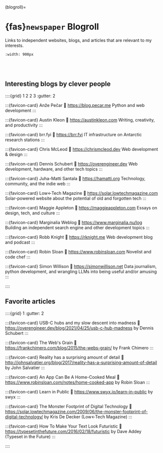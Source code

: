 (blogroll)=
# {fas}`newspaper` Blogroll
Links to independent websites, blogs, and articles that are relevant to my interests.

```{image} ../assets/images/blogroll.png
:width: 900px
```
<br/><br/>

## Interesting blogs by clever people

::::{grid} 1 2 2 3
:gutter: 2

:::{favicon-card} Anže Pečar
:link: https://blog.pecar.me
Python and web development
:::

:::{favicon-card} Austin Kleon
:link: https://austinkleon.com
Writing, creativity, and productivity
:::

:::{favicon-card} brr.fyi
:link: https://brr.fyi
IT infrastructure on Antarctic research stations
:::

:::{favicon-card} Chris McLeod
:link: https://chrismcleod.dev
Web development & design
:::

:::{favicon-card} Dennis Schubert
:link: https://overengineer.dev
Web development, hardware, and other tech topics
:::

:::{favicon-card} Juha-Matti Santala
:link: https://hamatti.org
Technology, community, and the indie web
:::

:::{favicon-card} Low←Tech Magazine
:link: https://solar.lowtechmagazine.com
Solar-powered website about the potential of old and forgotten tech
:::

:::{favicon-card} Maggie Appleton
:link: https://maggieappleton.com
Essays on design, tech, and culture
:::

:::{favicon-card} Marginalia Weblog
:link: https://www.marginalia.nu/log
Building an independent search engine and other development topics
:::

:::{favicon-card} Robb Knight
:link: https://rknight.me
Web development blog and podcast
:::

:::{favicon-card} Robin Sloan
:link: https://www.robinsloan.com
Novelist and code chef
:::

:::{favicon-card} Simon Willison
:link: https://simonwillison.net
Data journalism, python development, and wrangling LLMs into being useful and/or amusing
:::

::::

## Favorite articles

::::{grid} 1
:gutter: 2

:::{favicon-card} USB-C hubs and my slow descent into madness
:link: https://overengineer.dev/blog/2021/04/25/usb-c-hub-madness
by Dennis Schubert
:::

:::{favicon-card} The Web's Grain
:link: https://frankchimero.com/blog/2015/the-webs-grain/
by Frank Chimero
:::

:::{favicon-card} Reality has a surprising amount of detail
:link: http://johnsalvatier.org/blog/2017/reality-has-a-surprising-amount-of-detail
by John Salvatier
:::

:::{favicon-card} An App Can Be A Home-Cooked Meal
:link: https://www.robinsloan.com/notes/home-cooked-app
by Robin Sloan
:::

:::{favicon-card} Learn in Public
:link: https://www.swyx.io/learn-in-public
by swyx
:::

:::{favicon-card} The Monster Footprint of Digital Technology
:link: https://solar.lowtechmagazine.com/2009/06/the-monster-footprint-of-digital-technology/
by Kris De Decker (Low←Tech Magazine)
:::

:::{favicon-card} How To Make Your Text Look Futuristic
:link: https://typesetinthefuture.com/2016/02/18/futuristic
by Dave Addey (Typeset in the Future)
:::

::::
